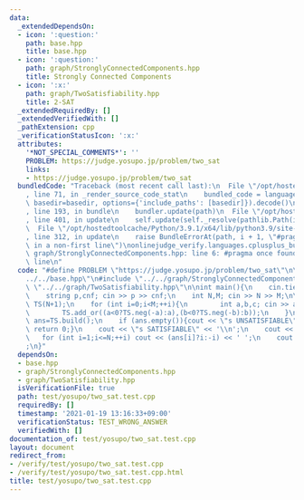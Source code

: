 ```yaml
---
data:
  _extendedDependsOn:
  - icon: ':question:'
    path: base.hpp
    title: base.hpp
  - icon: ':question:'
    path: graph/StronglyConnectedComponents.hpp
    title: Strongly Connected Components
  - icon: ':x:'
    path: graph/TwoSatisfiability.hpp
    title: 2-SAT
  _extendedRequiredBy: []
  _extendedVerifiedWith: []
  _pathExtension: cpp
  _verificationStatusIcon: ':x:'
  attributes:
    '*NOT_SPECIAL_COMMENTS*': ''
    PROBLEM: https://judge.yosupo.jp/problem/two_sat
    links:
    - https://judge.yosupo.jp/problem/two_sat
  bundledCode: "Traceback (most recent call last):\n  File \"/opt/hostedtoolcache/Python/3.9.1/x64/lib/python3.9/site-packages/onlinejudge_verify/documentation/build.py\"\
    , line 71, in _render_source_code_stat\n    bundled_code = language.bundle(stat.path,\
    \ basedir=basedir, options={'include_paths': [basedir]}).decode()\n  File \"/opt/hostedtoolcache/Python/3.9.1/x64/lib/python3.9/site-packages/onlinejudge_verify/languages/cplusplus.py\"\
    , line 193, in bundle\n    bundler.update(path)\n  File \"/opt/hostedtoolcache/Python/3.9.1/x64/lib/python3.9/site-packages/onlinejudge_verify/languages/cplusplus_bundle.py\"\
    , line 401, in update\n    self.update(self._resolve(pathlib.Path(included), included_from=path))\n\
    \  File \"/opt/hostedtoolcache/Python/3.9.1/x64/lib/python3.9/site-packages/onlinejudge_verify/languages/cplusplus_bundle.py\"\
    , line 312, in update\n    raise BundleErrorAt(path, i + 1, \"#pragma once found\
    \ in a non-first line\")\nonlinejudge_verify.languages.cplusplus_bundle.BundleErrorAt:\
    \ graph/StronglyConnectedComponents.hpp: line 6: #pragma once found in a non-first\
    \ line\n"
  code: "#define PROBLEM \"https://judge.yosupo.jp/problem/two_sat\"\n\n#include \"\
    ../../base.hpp\"\n#include \"../../graph/StronglyConnectedComponents.hpp\"\n#include\
    \ \"../../graph/TwoSatisfiability.hpp\"\n\nint main(){\n    cin.tie(0);\n    ios::sync_with_stdio(false);\n\
    \    string p,cnf; cin >> p >> cnf;\n    int N,M; cin >> N >> M;\n\n    TwoSatisfiability\
    \ TS(N+1);\n    for (int i=0;i<M;++i){\n        int a,b,c; cin >> a >> b >> c;\n\
    \        TS.add_or((a<0?TS.neg(-a):a),(b<0?TS.neg(-b):b));\n    }\n\n    vector<int>\
    \ ans=TS.build();\n    if (ans.empty()){cout << \"s UNSATISFIABLE\" << '\\n';\
    \ return 0;}\n    cout << \"s SATISFIABLE\" << '\\n';\n    cout << \"v \";\n \
    \   for (int i=1;i<=N;++i) cout << (ans[i]?i:-i) << ' ';\n    cout << \"0\\n\"\
    ;\n}"
  dependsOn:
  - base.hpp
  - graph/StronglyConnectedComponents.hpp
  - graph/TwoSatisfiability.hpp
  isVerificationFile: true
  path: test/yosupo/two_sat.test.cpp
  requiredBy: []
  timestamp: '2021-01-19 13:16:33+09:00'
  verificationStatus: TEST_WRONG_ANSWER
  verifiedWith: []
documentation_of: test/yosupo/two_sat.test.cpp
layout: document
redirect_from:
- /verify/test/yosupo/two_sat.test.cpp
- /verify/test/yosupo/two_sat.test.cpp.html
title: test/yosupo/two_sat.test.cpp
---
```

